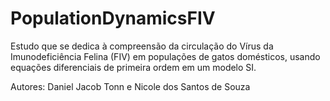# PopulationDynamicsFIV
Estudo que se dedica à compreensão da circulação do Vírus da Imunodeficiência Felina (FIV) em populações de gatos domésticos, usando equações diferenciais de primeira ordem em um modelo SI.

Autores: Daniel Jacob Tonn e Nicole dos Santos de Souza

